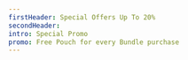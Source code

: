 ```yaml
---
firstHeader: Special Offers Up To 20%
secondHeader: 
intro: Special Promo
promo: Free Pouch for every Bundle purchase
---
```

